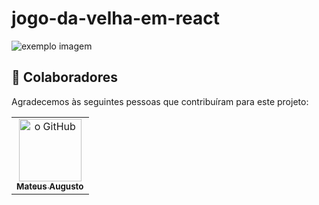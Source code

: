 # jogo-da-velha-em-react

<img src="https://images.squarespace-cdn.com/content/v1/5e5c4be1e925e0699b862415/1602099117259-03ATN7P8THV6ROHBAL8U/OpenClipart-Vectors_Pixabay.jpeg" alt="exemplo imagem">

## 🤝 Colaboradores

Agradecemos às seguintes pessoas que contribuíram para este projeto:

<table>
  <tr>
    <td align="center">
      <a href="#">
        <img src="https://avatars.githubusercontent.com/u/85250525?v=4" width="100px;" alt="o GitHub"/><br>
        <sub>
          <b>Mateus Augusto</b>
        </sub>
      </a>
    </td>
  </tr>
</table>
